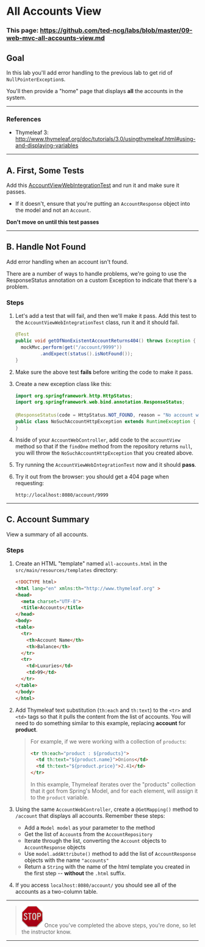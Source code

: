 # All Accounts View

### This page: https://github.com/ted-ncg/labs/blob/master/09-web-mvc-all-accounts-view.md

## Goal

In this lab you'll add error handling to the previous lab to get rid of `NullPointerException`s.

You'll then provide a "home" page that displays **all** the accounts in the system.

----

### References

* Thymeleaf 3: http://www.thymeleaf.org/doc/tutorials/3.0/usingthymeleaf.html#using-and-displaying-variables

----

## A. First, Some Tests

Add this [AccountViewWebIntegrationTest](https://github.com/ted-ncg/labs/blob/master/AccountViewWebIntegrationTest.java) and run it and make sure it passes.

  * If it doesn't, ensure that you're putting an `AccountResponse` object into the model and not an `Account`.

**Don't move on until this test passes**

----

## B. Handle Not Found

Add error handling when an account isn't found.

There are a number of ways to handle problems, we're going to use the ResponseStatus annotation on a custom Exception to indicate that there's a problem.

### Steps

1. Let's add a test that will fail, and then we'll make it pass.
   Add this test to the `AccountViewWebIntegrationTest` class, run it and it should fail.

   ```java
   @Test
   public void getOfNonExistentAccountReturns404() throws Exception {
     mockMvc.perform(get("/account/9999"))
            .andExpect(status().isNotFound());
   }
   ```

1. Make sure the above test **fails** before writing the code to make it pass.

1. Create a new exception class like this:

   ```java
   import org.springframework.http.HttpStatus;
   import org.springframework.web.bind.annotation.ResponseStatus;
  
   @ResponseStatus(code = HttpStatus.NOT_FOUND, reason = "No account with that ID was found.")
   public class NoSuchAccountHttpException extends RuntimeException {   
   }
   ```

1. Inside of your `AccountWebController`, add code to the `accountView` method
   so that if the `findOne` method from the repository returns `null`, 
   you will throw the `NoSuchAccountHttpException` that you created above.

1. Try running the `AccountViewWebIntegrationTest` now and it should **pass**.

1. Try it out from the browser: you should get a 404 page when requesting:

    ```
    http://localhost:8080/account/9999
    ```

----

## C. Account Summary

View a summary of all accounts.

### Steps

1. Create an HTML "template" named `all-accounts.html` in the `src/main/resources/templates`
   directory:

    ```HTML
    <!DOCTYPE html>
    <html lang="en" xmlns:th="http://www.thymeleaf.org" >
    <head>
      <meta charset="UTF-8">
      <title>Accounts</title>
    </head>
    <body>
    <table>
      <tr>
        <th>Account Name</th>
        <th>Balance</th>
      </tr>
      <tr>
        <td>Luxuries</td>
        <td>99</td>
      </tr>
    </table>
    </body>
    </html>
    ```

1. Add Thymeleaf text substitution (`th:each` and `th:text`) to the `<tr>` and `<td>` tags so that it pulls the content from the list of accounts.
   You will need to do something similar to this example, replacing **account** for **product**.
   
   >For example, if we were working with a collection of `products`:
   >
   >    ```html
   >    <tr th:each="product : ${products}">
   >      <td th:text="${product.name}">Onions</td>
   >      <td th:text="${product.price}">2.41</td>
   >    </tr>
   >    ```
   >
   > In this example, Thymeleaf iterates over the "products" collection that it got from Spring's Model, and for each element, will assign it to the `product` variable.

1. Using the same `AccountWebController`, create a `@GetMapping()` method to `/account` that displays all accounts. Remember these steps:

    * Add a `Model model` as your parameter to the method
    * Get the list of `Account`s from the `AccountRepository`
    * Iterate through the list, converting the `Account` objects to `AccountResponse` objects
    * Use `model.addAttribute()` method to add the list of `AccountResponse` objects with the name `"accounts"`
    * Return a `String` with the name of the html template you created in the first step -- **without** the `.html` suffix.

1. If you access `localhost:8080/account/` you should see all of the accounts as a two-column table.

----

> <img src="stop-sign.jpg" width="56" /> Once you've completed the above steps, you're done, so let the instructor know.

----
